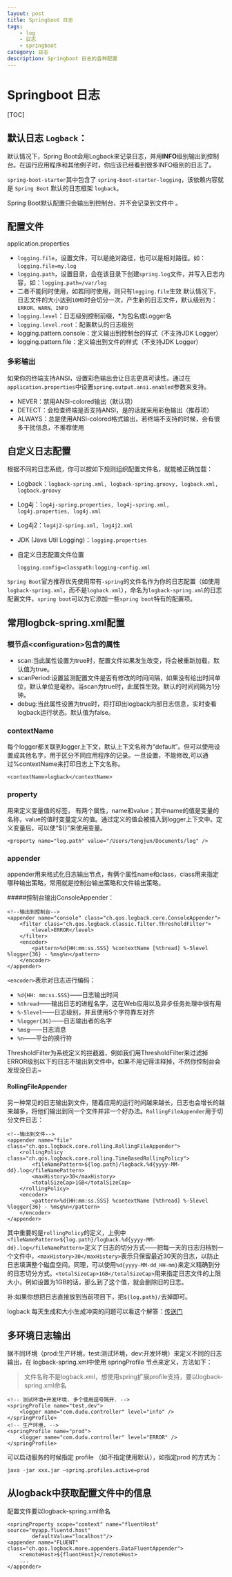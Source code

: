 ```yaml
---
layout: post
title: Springboot 日志
tags: 
    - log
    - 日志
    - springboot
category: 日志
description: Springboot 日志的各种配置
---
```


# Springboot 日志

[TOC]

## 默认日志 `Logback`：

默认情况下，Spring Boot会用Logback来记录日志，并用**INFO**级别输出到控制台。在运行应用程序和其他例子时，你应该已经看到很多INFO级别的日志了。

`spring-boot-starter`其中包含了 `spring-boot-starter-logging`，该依赖内容就是 `Spring Boot` 默认的日志框架 `logback`。 

Spring Boot默认配置只会输出到控制台，并不会记录到文件中 。

## 配置文件

application.properties

- `logging.file`，设置文件，可以是绝对路径，也可以是相对路径。如：`logging.file=my.log`
- `logging.path`，设置目录，会在该目录下创建`spring.log`文件，并写入日志内容，如：`logging.path=/var/log`
- 二者不能同时使用，如若同时使用，则只有`logging.file`生效 默认情况下，日志文件的大小达到`10MB`时会切分一次，产生新的日志文件，默认级别为：`ERROR、WARN、INFO` 
- `logging.level`：日志级别控制前缀，*为包名或Logger名 
- `logging.level.root`：配置默认的日志级别
- logging.pattern.console：定义输出到控制台的样式（不支持JDK Logger）
- logging.pattern.file：定义输出到文件的样式（不支持JDK Logger）

### 多彩输出

如果你的终端支持ANSI，设置彩色输出会让日志更具可读性。通过在`application.properties`中设置`spring.output.ansi.enabled`参数来支持。

- NEVER：禁用ANSI-colored输出（默认项）
- DETECT：会检查终端是否支持ANSI，是的话就采用彩色输出（推荐项）
- ALWAYS：总是使用ANSI-colored格式输出，若终端不支持的时候，会有很多干扰信息，不推荐使用

## 自定义日志配置

根据不同的日志系统，你可以按如下规则组织配置文件名，就能被正确加载：

- Logback：`logback-spring.xml, logback-spring.groovy, logback.xml, logback.groovy` 

- Log4j：`log4j-spring.properties, log4j-spring.xml, log4j.properties, log4j.xml` 

- Log4j2：`log4j2-spring.xml, log4j2.xml` 

- JDK (Java Util Logging)：`logging.properties`

- 自定义日志配置文件位置

  ```
  logging.config=classpath:logging-config.xml
  ```

 `Spring Boot`官方推荐优先使用带有`-spring`的文件名作为你的日志配置（如使用`logback-spring.xml`，而不是`logback.xml`），命名为`logback-spring.xml`的日志配置文件，`spring boot`可以为它添加一些`spring boot`特有的配置项。

 

##  常用logbck-spring.xml配置

### **根节点\<configuration>包含的属性**

- scan:当此属性设置为true时，配置文件如果发生改变，将会被重新加载，默认值为true。
- scanPeriod:设置监测配置文件是否有修改的时间间隔，如果没有给出时间单位，默认单位是毫秒。当scan为true时，此属性生效。默认的时间间隔为1分钟。
- debug:当此属性设置为true时，将打印出logback内部日志信息，实时查看logback运行状态。默认值为false。

###  contextName

每个logger都关联到logger上下文，默认上下文名称为“default”。但可以使用设置成其他名字，用于区分不同应用程序的记录。一旦设置，不能修改,可以通过%contextName来打印日志上下文名称。

```
<contextName>logback</contextName>
```

### property

用来定义变量值的标签， 有两个属性，name和value；其中name的值是变量的名称，value的值时变量定义的值。通过定义的值会被插入到logger上下文中。定义变量后，可以使“${}”来使用变量。

```
<property name="log.path" value="/Users/tengjun/Documents/log" />
```

 

###  appender

appender用来格式化日志输出节点，有俩个属性name和class，class用来指定哪种输出策略，常用就是控制台输出策略和文件输出策略。

\#####控制台输出ConsoleAppender：

```
<!--输出到控制台-->
<appender name="console" class="ch.qos.logback.core.ConsoleAppender">
    <filter class="ch.qos.logback.classic.filter.ThresholdFilter">
        <level>ERROR</level>
    </filter>
    <encoder>
        <pattern>%d{HH:mm:ss.SSS} %contextName [%thread] %-5level %logger{36} - %msg%n</pattern>
    </encoder>
</appender>
```

`<encoder>`表示对日志进行编码：

- `%d{HH: mm:ss.SSS}`——日志输出时间
- `%thread`——输出日志的进程名字，这在Web应用以及异步任务处理中很有用
- `%-5level`——日志级别，并且使用5个字符靠左对齐
- `%logger{36}`——日志输出者的名字
- `%msg`——日志消息
- `%n`——平台的换行符

ThresholdFilter为系统定义的拦截器，例如我们用ThresholdFilter来过滤掉ERROR级别以下的日志不输出到文件中。如果不用记得注释掉，不然你控制台会发现没日志~

####  RollingFileAppender

另一种常见的日志输出到文件，随着应用的运行时间越来越长，日志也会增长的越来越多，将他们输出到同一个文件并非一个好办法。`RollingFileAppender`用于切分文件日志：

```
<!--输出到文件-->
<appender name="file" class="ch.qos.logback.core.rolling.RollingFileAppender">
    <rollingPolicy class="ch.qos.logback.core.rolling.TimeBasedRollingPolicy">
		<fileNamePattern>${log.path}/logback.%d{yyyy-MM-dd}.log</fileNamePattern>
        <maxHistory>30</maxHistory>
		<totalSizeCap>1GB</totalSizeCap>
    </rollingPolicy>
    <encoder>
        <pattern>%d{HH:mm:ss.SSS} %contextName [%thread] %-5level %logger{36} - %msg%n</pattern>
    </encoder>
</appender>
```

其中重要的是`rollingPolicy`的定义，上例中`<fileNamePattern>${log.path}/logback.%d{yyyy-MM-dd}.log</fileNamePattern>`定义了日志的切分方式——把每一天的日志归档到一个文件中，`<maxHistory>30</maxHistory>`表示只保留最近30天的日志，以防止日志填满整个磁盘空间。同理，可以使用`%d{yyyy-MM-dd_HH-mm}`来定义精确到分的日志切分方式。`<totalSizeCap>1GB</totalSizeCap>`用来指定日志文件的上限大小，例如设置为1GB的话，那么到了这个值，就会删除旧的日志。

补:如果你想把日志直接放到当前项目下，把`${log.path}/`去掉即可。

logback 每天生成和大小生成冲突的问题可以看这个解答：[传送门](http://blog.csdn.net/wujianmin577/article/details/68922545) 

##  多环境日志输出

据不同环境（prod:生产环境，test:测试环境，dev:开发环境）来定义不同的日志输出，在 logback-spring.xml中使用 springProfile 节点来定义，方法如下：

> 文件名称不是logback.xml，想使用spring扩展profile支持，要以logback-spring.xml命名

```
<!-- 测试环境+开发环境. 多个使用逗号隔开. -->
<springProfile name="test,dev">
    <logger name="com.dudu.controller" level="info" />
</springProfile>
<!-- 生产环境. -->
<springProfile name="prod">
    <logger name="com.dudu.controller" level="ERROR" />
</springProfile>
```

可以启动服务的时候指定 profile （如不指定使用默认），如指定prod 的方式为：

`java -jar xxx.jar –spring.profiles.active=prod `

## 从logback中获取配置文件中的信息

 配置文件要以logback-spring.xml命名

```
<springProperty scope="context" name="fluentHost" source="myapp.fluentd.host"
        defaultValue="localhost"/>
<appender name="FLUENT" class="ch.qos.logback.more.appenders.DataFluentAppender">
    <remoteHost>${fluentHost}</remoteHost>
    ...
</appender>
```



